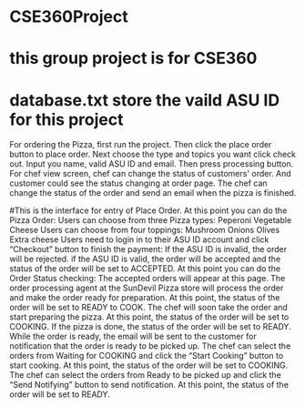 # CSE360Project
# this group project is for CSE360
# database.txt store the vaild ASU ID for this project
For ordering the Pizza, first run the project.
Then click the place order button to place order.
Next choose the type and topics you want click check out.
Input you name, valid ASU ID and email. Then press processing button.
For chef view screen, chef can change the status of customers' order.
And customer could see the status changing at order page.
The chef can change the status of the order and send an email when the pizza is finished.

 
#This is the interface for entry of Place Order.
At this point you can do the Pizza Order:
Users can choose from three Pizza types:
Peperoni
Vegetable
Cheese
Users can choose from four toppings:
Mushroom
Onions
Olives
Extra cheese
Users need to login in to their ASU ID account and click “Checkout” button to finish the payment:
If the ASU ID is invalid, the order will be rejected.
if the ASU ID is valid, the order will be accepted and the status of the order will be set to ACCEPTED.
At this point you can do the Order Status checking:
The accepted orders will appear at this page.
The order processing agent at the SunDevil Pizza store will process the order and make the order ready for preparation. At this point, the status of the order will be set to READY to COOK.
The chef will soon take the order and start preparing the pizza. At this point, the status of the order will be set to COOKING.
If the pizza is done, the status of the order will be set to READY.
While the order is ready, the email will be sent to the customer for notification that the order is ready to be picked up.
The chef can select the orders from Waiting for COOKING and click the “Start Cooking” button to start cooking. At this point, the status of the order will be set to COOKING.
The chef can select the orders from Ready to be picked up and click the “Send Notifying” button to send notification. At this point, the status of the order will be set to READY.

